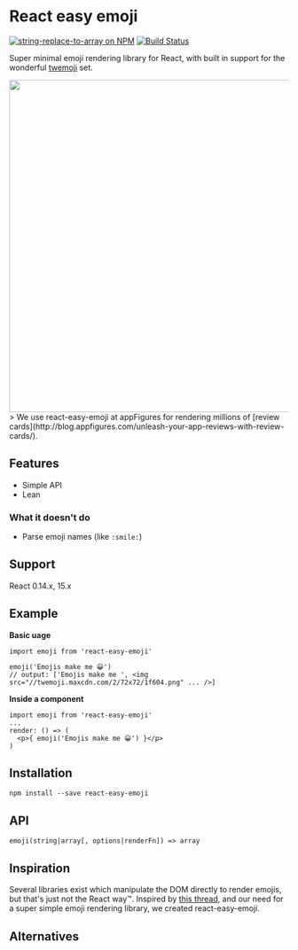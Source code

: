 # React easy emoji

[![string-replace-to-array on NPM](https://img.shields.io/npm/v/react-easy-emoji.svg)](https://www.npmjs.com/package/react-easy-emoji)
[![Build Status](https://img.shields.io/circleci/project/appfigures/react-easy-emoji.svg)](https://circleci.com/gh/appfigures/react-easy-emoji)

Super minimal emoji rendering library for React, with built in support for the wonderful [twemoji](https://github.com/twitter/twemoji) set.

<a href="https://appfigures.com/reviews/41680810438L1SidPd0I5JBQAxo-L2DlLQ" target="_blank">
  <img src="https://raw.githubusercontent.com/appfigures/react-easy-emoji/master/images/review-appfigures.png" width="600" />
</a>
> We use react-easy-emoji at appFigures for rendering millions of [review cards](http://blog.appfigures.com/unleash-your-app-reviews-with-review-cards/).

## Features

- Simple API
- Lean

### What it doesn't do

- Parse emoji names (like `:smile:`)

## Support

React 0.14.x, 15.x

## Example

**Basic uage**

```
import emoji from 'react-easy-emoji'

emoji('Emojis make me 😀')
// output: ['Emojis make me ', <img src="//twemoji.maxcdn.com/2/72x72/1f604.png" ... />]
```

**Inside a component**

```
import emoji from 'react-easy-emoji'
...
render: () => (
  <p>{ emoji('Emojis make me 😀') }</p>
)
```

## Installation

```
npm install --save react-easy-emoji
```

## API

```
emoji(string|array[, options|renderFn]) => array
```

## Inspiration

Several libraries exist which manipulate the DOM directly to render emojis, but that's just not the React way™. Inspired by  [this thread](https://github.com/facebook/react/issues/3386), and our need for a super simple emoji rendering library, we created react-easy-emoji.

## Alternatives
